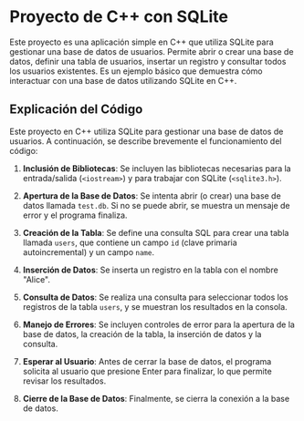 # Proyecto de C++ con SQLite

Este proyecto es una aplicación simple en C++ que utiliza SQLite para gestionar una base de datos de usuarios. Permite abrir o crear una base de datos, definir una tabla de usuarios, insertar un registro y consultar todos los usuarios existentes. Es un ejemplo básico que demuestra cómo interactuar con una base de datos utilizando SQLite en C++.

## Explicación del Código

Este proyecto en C++ utiliza SQLite para gestionar una base de datos de usuarios. A continuación, se describe brevemente el funcionamiento del código:

1. **Inclusión de Bibliotecas**: Se incluyen las bibliotecas necesarias para la entrada/salida (`<iostream>`) y para trabajar con SQLite (`<sqlite3.h>`).

2. **Apertura de la Base de Datos**: Se intenta abrir (o crear) una base de datos llamada `test.db`. Si no se puede abrir, se muestra un mensaje de error y el programa finaliza.

3. **Creación de la Tabla**: Se define una consulta SQL para crear una tabla llamada `users`, que contiene un campo `id` (clave primaria autoincremental) y un campo `name`.

4. **Inserción de Datos**: Se inserta un registro en la tabla con el nombre "Alice".

5. **Consulta de Datos**: Se realiza una consulta para seleccionar todos los registros de la tabla `users`, y se muestran los resultados en la consola.

6. **Manejo de Errores**: Se incluyen controles de error para la apertura de la base de datos, la creación de la tabla, la inserción de datos y la consulta.

7. **Esperar al Usuario**: Antes de cerrar la base de datos, el programa solicita al usuario que presione Enter para finalizar, lo que permite revisar los resultados.

8. **Cierre de la Base de Datos**: Finalmente, se cierra la conexión a la base de datos.
